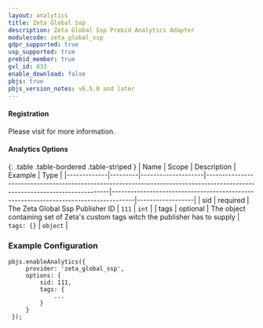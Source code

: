 ```yaml
---
layout: analytics
title: Zeta Global Ssp
description: Zeta Global Ssp Prebid Analytics Adapter
modulecode: zeta_global_ssp
gdpr_supported: true
usp_supported: true
prebid_member: true
gvl_id: 833
enable_download: false
pbjs: true
pbjs_version_notes: v6.5.0 and later
---
```


#### Registration

Please visit []() for more information.

#### Analytics Options

{: .table .table-bordered .table-striped }
| Name         | Scope              | Description                                                                                                                 | Example                                                                             | Type             |
|-------------|---------|--------------------|-----------------------------------------------------------------------------------------------------------------------------|-------------------------------------------------------------------------------------|------------------|
| sid | required  | The Zeta Global Ssp Publisher ID | `111`  | `int` |
| tags | optional | The object containing set of Zeta's custom tags witch the publisher has to supply | `tags: {}` | `object` | 

### Example Configuration

```
pbjs.enableAnalytics({
     provider: 'zeta_global_ssp',
     options: {
         sid: 111,
         tags: {
             ...
         }
     }
 });
```
